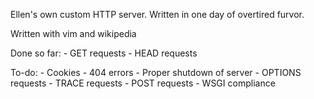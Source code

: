 Ellen's own custom HTTP server. Written in one day of overtired furvor.

Written with vim and wikipedia


Done so far:
	- GET requests
	- HEAD requests

To-do:
	- Cookies
	- 404 errors
	- Proper shutdown of server
	- OPTIONS requests
	- TRACE requests
	- POST requests
	- WSGI compliance
